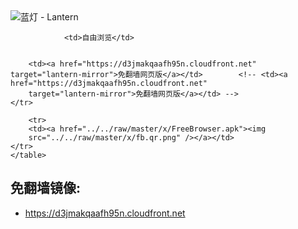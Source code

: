 

<img src="../../raw/master/x/8e0a2b81.c82003be.LanternYellow2.png" alt="蓝灯 - Lantern"/>
<table>
    <tr>
                
                <td>自由浏览</td>
        
        
        <td><a href="https://d3jmakqaafh95n.cloudfront.net" target="lantern-mirror">免翻墙网页版</a></td>        <!-- <td><a href="https://d3jmakqaafh95n.cloudfront.net"
        target="lantern-mirror">免翻墙网页版</a></td> -->
    </tr>
    
        <tr>
        <td><a href="../../raw/master/x/FreeBrowser.apk"><img
        src="../../raw/master/x/fb.qr.png" /></a></td>
    </tr>
    </table>

## 免翻墙镜像:

<ul>
<li><a href="https://d3jmakqaafh95n.cloudfront.net">https://d3jmakqaafh95n.cloudfront.net</a></li>
    </ul>